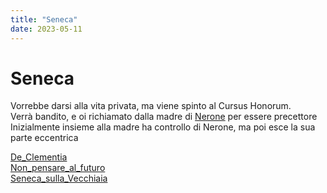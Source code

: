 ```yaml
---
title: "Seneca"
date: 2023-05-11
---
```

# Seneca
Vorrebbe darsi alla vita privata, ma viene spinto al Cursus Honorum.  
Verrà bandito, e oi richiamato dalla madre di [Nerone](/notes/Nerone) per essere precettore  
Inizialmente insieme alla madre ha controllo di Nerone, ma poi esce la sua parte eccentrica  

[De_Clementia](/notes/de_clementia)  
[Non_pensare_al_futuro](/notes/non_pensare_al_futuro)  
[Seneca_sulla_Vecchiaia](/notes/seneca_slla_vecchiaia)  
